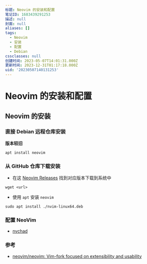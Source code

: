 ```yaml
---
标题: Neovim 的安装和配置
笔记ID: 1683439291253
描述: null
封面: null
aliases: []
tags:
  - Neovim
  - 安装
  - 配置
  - Debian
cssclasses: null
创建时间: 2023-05-07T14:01:31.000Z
更新时间: 2023-12-31T01:17:18.000Z
uid: '20230507140131253'
---
```


# Neovim 的安装和配置

## Neovim 的安装

### 直接 Debian 远程仓库安装

**版本较旧**

```
apt install neovim
```

### 从 GitHub 仓库下载安装

- 在这 [Neovim Releases](https://github.com/neovim/neovim/releases) 找到对应版本下载到系统中

```shell
wget <url>
```

- 使用 `apt` 安装 `neovim`

```shell
sudo apt install ./nvim-linux64.deb
```

### 配置 NeoVim

- [nvchad](https://nvchad.com/docs/quickstart/install)

### 参考

- [neovim/neovim: Vim-fork focused on extensibility and usability](https://github.com/neovim/neovim)
